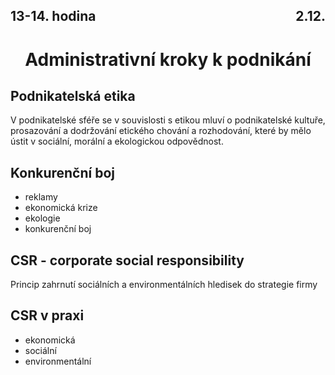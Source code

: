 ## <div style="display: flex; justify-content: space-between;"><div>13-14. hodina</div><div>2.12.</div></div>
# <div style="text-align: center">Administrativní kroky k podnikání</div>

## Podnikatelská etika
V podnikatelské sféře se v souvislosti s etikou mluví o podnikatelské kultuře, prosazování a dodržování etického chování a rozhodování, které by mělo ústit v sociální, morální a ekologickou odpovědnost.

## Konkurenční boj

- reklamy
- ekonomická krize
- ekologie
- konkurenční boj

## CSR - corporate social responsibility
Princip zahrnutí sociálních a environmentálních hledisek do strategie firmy

## CSR v praxi

- ekonomická
- sociální
- environmentální